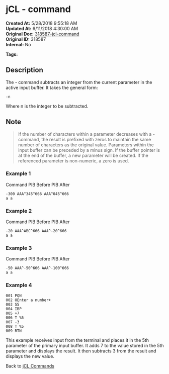 # jCL - command

**Created At:** 5/28/2018 9:55:18 AM  
**Updated At:** 6/11/2018 4:30:00 AM  
**Original Doc:** [318587-jcl-command](https://docs.jbase.com/45792-jcl/318587-jcl-command)  
**Original ID:** 318587  
**Internal:** No  

**Tags:**
<badge text='buffer' vertical='middle' />
<badge text='input' vertical='middle' />
<badge text='jcl' vertical='middle' />

## Description

The - command subtracts an integer from the current parameter in the active input buffer. It takes the general form:

```
-n
```

Where n is the integer to be subtracted.

## Note

> If the number of characters within a parameter decreases with a - command, the result is prefixed with zeros to maintain the same number of characters as the original value. Parameters within the input buffer can be preceded by a minus sign. If the buffer pointer is at the end of the buffer, a new parameter will be created. If the referenced parameter is non-numeric, a zero is used.

### Example 1

Command PIB Before PIB After

```
-300 AAA^345^666 AAA^045^666
a a
```

### Example 2

Command PIB Before PIB After

```
-20 AAA^ABC^666 AAA^-20^666
a a
```

### Example 3

Command PIB Before PIB After

```
-50 AAA^-50^666 AAA^-100^666
a a
```

### Example 4

```
001 PQN
002 OEnter a number+
003 S5
004 IBP
005 +7
006 T %5
007 -3
008 T %5
009 RTN
```

This example receives input from the terminal and places it in the 5th parameter of the primary input buffer. It adds 7 to the value stored in the 5th parameter and displays the result. It then subtracts 3 from the result and displays the new value.

Back to [jCL Commands](./../README.md)
